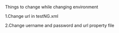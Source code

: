 Things to change while changing environment

1.Change url in testNG.xml

2.Change uername and password and url property file

